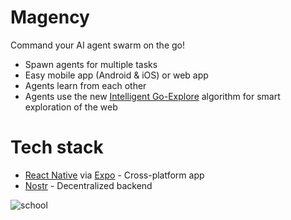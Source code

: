 # Magency

Command your AI agent swarm on the go!

- Spawn agents for multiple tasks
- Easy mobile app (Android & iOS) or web app
- Agents learn from each other
- Agents use the new [Intelligent Go-Explore](https://x.com/jeffclune/status/1797541076024308135) algorithm for smart exploration of the web

# Tech stack
- [React Native](https://reactnative.dev/) via [Expo](https://expo.dev/) - Cross-platform app
- [Nostr](https://github.com/nostr-protocol/nostr) - Decentralized backend

![school](https://github.com/AtlantisPleb/magency/assets/14167547/e2193a2f-e5e1-43b4-b6cf-67e1d335d524)
